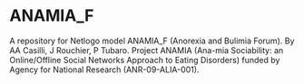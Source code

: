 ANAMIA_F
========

 A repository for Netlogo model ANAMIA_F (Anorexia and Bulimia Forum). By AA Casilli, J Rouchier, P Tubaro. Project ANAMIA (Ana-mia Sociability: an Online/Offline Social Networks Approach to Eating Disorders) funded by Agency for National Research (ANR-09-ALIA-001).



